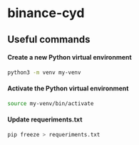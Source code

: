# binance-cyd   

## Useful commands

#### Create a new Python virtual environment

```bash
python3 -m venv my-venv
```

#### Activate the Python virtual environment

```bash
source my-venv/bin/activate
```

#### Update requeriments.txt

```bash
pip freeze > requeriments.txt
```



